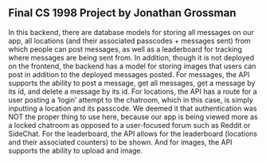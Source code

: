 ## Final CS 1998 Project by Jonathan Grossman

In this backend, there are database models for storing all messages on our app, all locations (and their associated passcodes + messages sent) from which people can post messages, as well as a leaderboard for tracking where messages are being sent from. In addition, though it is not deployed on the frontend, the backend has a model for storing images that users can post in addition to the deployed messages posted. For messages, the API supports the ability to post a message, get all messages, get a message by its id, and delete a message by its id. For locations, the API has a route for a user posting a ‘login’ attempt to the chatroom, which in this case, is simply inputting a location and its passcode. We deemed it that authentication was NOT the proper thing to use here, because our app is being viewed more as a locked chatroom as opposed to a user-focused forum such as Reddit or SideChat. For the leaderboard, the API allows for the leaderboard (locations and their associated counters) to be shown. And for images, the API supports the ability to upload and image. 
